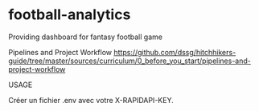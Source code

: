 # football-analytics
Providing dashboard for fantasy football game

Pipelines and Project Workflow
https://github.com/dssg/hitchhikers-guide/tree/master/sources/curriculum/0_before_you_start/pipelines-and-project-workflow

USAGE

Créer un fichier .env avec votre X-RAPIDAPI-KEY.